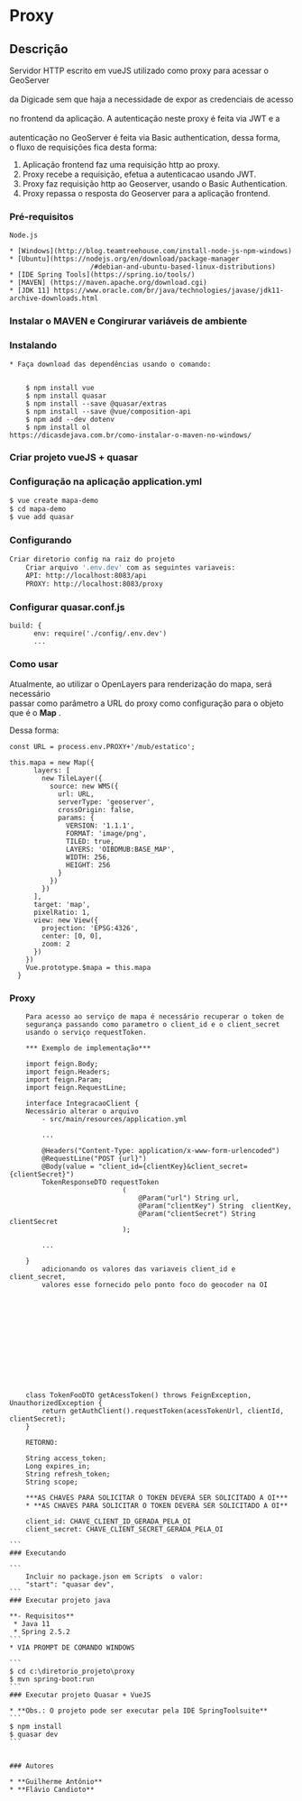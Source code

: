 # Proxy

## Descrição

Servidor HTTP escrito em vueJS utilizado como proxy para acessar o GeoServer <br />  
da Digicade sem que haja a necessidade de expor as credenciais de acesso <br />  
no frontend da aplicação. A autenticação neste proxy é feita via JWT e a <br />  
autenticação no GeoServer é feita via Basic authentication, dessa forma, <br />
o fluxo de requisições fica desta forma:

1. Aplicação frontend faz uma requisição http ao proxy.
2. Proxy recebe a requisição, efetua a autenticacao usando JWT.
3. Proxy faz requisição http ao Geoserver, usando o Basic Authentication.
4. Proxy repassa o resposta do Geoserver para a aplicação frontend.

### Pré-requisitos

```
Node.js 

* [Windows](http://blog.teamtreehouse.com/install-node-js-npm-windows)
* [Ubuntu](https://nodejs.org/en/download/package-manager
					/#debian-and-ubuntu-based-linux-distributions)
* [IDE Spring Tools](https://spring.io/tools/)
* [MAVEN] (https://maven.apache.org/download.cgi)
* [JDK 11] https://www.oracle.com/br/java/technologies/javase/jdk11-archive-downloads.html
```
### Instalar o MAVEN e Congirurar variáveis de ambiente

### Instalando

```
* Faça download das dependências usando o comando:


	$ npm install vue
	$ npm install quasar
	$ npm install --save @quasar/extras
	$ npm install --save @vue/composition-api
	$ npm add --dev dotenv
	$ npm install ol
https://dicasdejava.com.br/como-instalar-o-maven-no-windows/
```

### Criar projeto vueJS + quasar
### Configuração na aplicação application.yml

```bash
$ vue create mapa-demo
$ cd mapa-demo
$ vue add quasar 
```
### Configurando

```bash
Criar diretorio config na raiz do projeto 
	Criar arquivo '.env.dev' com as seguintes variaveis:
    API: http://localhost:8083/api
    PROXY: http://localhost:8083/proxy
```
    
### Configurar quasar.conf.js 

```
build: {
      env: require('./config/.env.dev')
      ... 
```

### Como usar

Atualmente, ao utilizar o OpenLayers para renderização do mapa, será necessário <br /> 
passar como parâmetro a URL do proxy  como configuração para o objeto que é o **Map** .

Dessa forma:

```
const URL = process.env.PROXY+'/mub/estatico';

this.mapa = new Map({
      layers: [
        new TileLayer({
          source: new WMS({
            url: URL,
            serverType: 'geoserver',
            crossOrigin: false,
            params: {
              VERSION: '1.1.1',
              FORMAT: 'image/png',
              TILED: true,
              LAYERS: 'OIBDMUB:BASE_MAP',
              WIDTH: 256,
              HEIGHT: 256
            }
          })
        })
      ],
      target: 'map',
      pixelRatio: 1,
      view: new View({
        projection: 'EPSG:4326',
        center: [0, 0],
        zoom: 2
      })
    })
    Vue.prototype.$mapa = this.mapa
  }
```
### Proxy

````
	Para acesso ao serviço de mapa é necessário recuperar o token de 
	segurança passando como parametro o client_id e o client_secret 
	usando o serviço requestToken.
	
	*** Exemplo de implementação***
	
	import feign.Body;
	import feign.Headers;
	import feign.Param;
	import feign.RequestLine;
	
	interface IntegracaoClient {
	Necessário alterar o arquivo 
		- src/main/resources/application.yml
		
		...
		
		@Headers("Content-Type: application/x-www-form-urlencoded")
		@RequestLine("POST {url}")
		@Body(value = "client_id={clientKey}&client_secret={clientSecret}")
		TokenResponseDTO requestToken
							(
								@Param("url") String url, 
								@Param("clientKey") String 	clientKey, 
								@Param("clientSecret") String clientSecret
							);
		
		...
		
	}
		adicionando os valores das variaveis client_id e client_secret,  
		valores esse fornecido pelo ponto foco do geocoder na OI












	
	class TokenFooDTO getAcessToken() throws FeignException, UnauthorizedException {
		return getAuthClient().requestToken(acessTokenUrl, clientId, clientSecret);
	}
	
	RETORNO: 
	
	String access_token;
	Long expires_in;
	String refresh_token;
	String scope;
	
	***AS CHAVES PARA SOLICITAR O TOKEN DEVERÁ SER SOLICITADO A OI***
	* **AS CHAVES PARA SOLICITAR O TOKEN DEVERÁ SER SOLICITADO A OI**
											
	client_id: CHAVE_CLIENT_ID_GERADA_PELA_OI
	client_secret: CHAVE_CLIENT_SECRET_GERADA_PELA_OI

```
### Executando

```
	Incluir no package.json em Scripts  o valor:
	"start": "quasar dev",
```
### Executar projeto java

**- Requisitos**
 * Java 11
 * Spring 2.5.2
```
* VIA PROMPT DE COMANDO WINDOWS

```
$ cd c:\diretorio_projeto\proxy
$ mvn spring-boot:run
```
### Executar projeto Quasar + VueJS

* **Obs.: O projeto pode ser executar pela IDE SpringToolsuite**
```
$ npm install
$ quasar dev
```


### Autores

* **Guilherme Antônio** 
* **Flávio Candioto**




